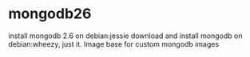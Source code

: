 # mongodb26
install mongodb 2.6 on debian:jessie
download and install mongodb on debian:wheezy, just it.
Image base for custom mongodb images